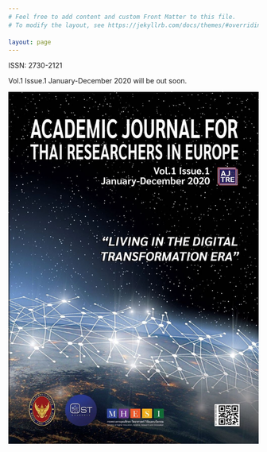 ```yaml
---
# Feel free to add content and custom Front Matter to this file.
# To modify the layout, see https://jekyllrb.com/docs/themes/#overriding-theme-defaults

layout: page
---
```


ISSN: 2730-2121

Vol.1 Issue.1 January-December 2020 will be out soon.

![Cover](images/cover.jpg)
